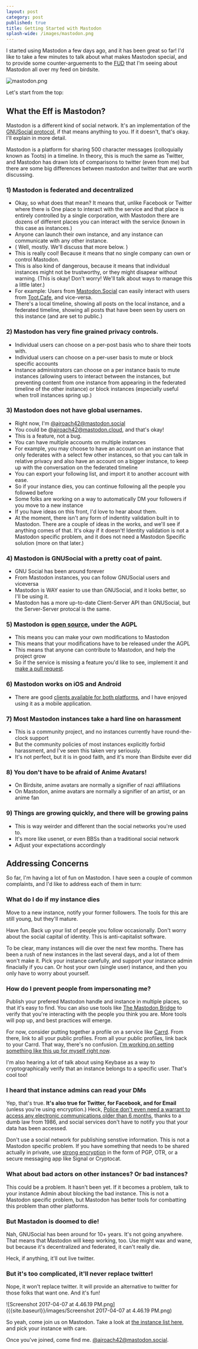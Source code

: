 ```yaml
---
layout: post
category: post
published: true
title: Getting Started with Mastodon
splash-wide: /images/mastodon.png
---
```

I started using Mastodon a few days ago, and it has been great so far! I'd like to take a few minutes to talk about what makes Mastodon special, and to provide some counter-arguements to the [FUD](https://en.wikipedia.org/wiki/Fear,_uncertainty_and_doubt) that I'm seeing about Mastodon all over my feed on birdsite. 

![mastodon.png]({{site.baseurl}}/images/mastodon.png)


Let's start from the top: 

## What the Eff is Mastodon? 

Mastodon is a different kind of social network. It's an implementation of the [GNUSocial protocol](https://www.gnu.org/software/social/), if that means anything to you. If it doesn't, that's okay. I'll explain in more detail. 

Mastodon is a platform for sharing 500 character messages (colloquially known as Toots) in a timeline. In theory, this is much the same as Twitter, and Mastodon has drawn lots of comparisons to twitter (even from me) but there are some big differences between mastodon and twitter that are worth discussing. 

### 1) Mastodon is federated and decentralized
 - Okay, so what does that mean? It means that, unlike Facebook or Twitter where there is One place to interact with the service and that place is entirely controlled by a single corporation, with Mastodon there are dozens of different places you can interact with the service (known in this case as instances.)
 - Anyone can launch their own instance, and any instance can communicate with any other instance. 
  - ( Well, mostly. We'll discuss that more below. )
 - This is really cool! Because it means that no single company can own or control Mastodon. 
 - This is also kind of dangerous, because it means that individual instances might not be trustworthy, or they might disapear without warning. (This is okay! Don't worry! We'll talk about ways to manage this a little later.) 
 - For example: Users from [Mastodon.Social](http://mastodon.social) can easily interact with users from [Toot.Cafe](https://toot.cafe/about/more), and vice-versa. 
 - There's a local timeline, showing all posts on the local instance, and a federated timeline, showing all posts that have been seen by users on this instance (and are set to public.) 

### 2) Mastodon has very fine grained privacy controls.
 - Individual users can choose on a per-post basis who to share their toots with. 
 - Individual users can choose on a per-user basis to mute or block specific accounts 
 - Instance administrators can choose on a per instance basis to mute instances (allowing users to interact between the instances, but preventing content from one instance from appearing in the federated timeline of the other instance) or block instances (especially useful when troll instances spring up.) 

### 3) Mastodon does not have global usernames.
 - Right now, I'm [@ajroach42@mastodon.social](https://mastodon.social/@ajroach42) 
 - You could be @ajroach42@mastodon.cloud, and that's okay! 
 - This is a feature, not a bug.
 - You can have multiple accounts on multiple instances
  - For example, you may choose to have an account on an instance that only federates with a select few other instances, so that you can talk in relative privacy and also have an account on a bigger instance, to keep up with the conversation on the federated timeline 
 - You can export your following list, and import it to another account with ease.
  - So if your instance dies, you can continue following all the people you followed before
  - Some folks are working on a way to automatically DM your followers if you move to a new instance 
  - If you have ideas on this front, I'd love to hear about them.
 - At the moment, there isn't any form of indentity validation built in to Mastodon. There are a couple of ideas in the works, and we'll see if anything comes of that. It's okay if it doesn't! Identity validation is not a Mastodon specific problem, and it does not need a Mastodon Specific solution (more on that later.) 

### 4) Mastodon is GNUSocial with a pretty coat of paint.
 - GNU Social has been around forever
 - From Mastodon instances, you can follow GNUSocial users and viceversa
 - Mastodon is WAY easier to use than GNUSocial, and it looks better, so I'll be using it. 
 - Mastodon has a more up-to-date Client-Server API than GNUSocial, but the Server-Server protocal is the same. 

### 5) Mastodon is [open source](https://github.com/tootsuite/mastodon), under the AGPL
 - This means you can make your own modifications to Mastodon 
 - This means that your modifications have to be released under the AGPL 
 - This means that anyone can contribute to Mastodon, and help the project grow
 - So if the service is missing a feature you'd like to see, implement it and [make a pull request](https://github.com/tootsuite/mastodon). 

### 6) Mastodon works on iOS and Android
 - There are good [clients available for both platforms](https://github.com/tootsuite/mastodon/blob/master/docs/Using-Mastodon/Apps.md), and I have enjoyed using it as a mobile application. 

### 7) Most Mastodon instances take a hard line on harassment
 - This is a community project, and no instances currently have round-the-clock support
 - But the community policies of most instances explicitly forbid harassment, and I've seen this taken very seriously. 
 - It's not perfect, but it is in good faith, and it's more than Birdsite ever did

### 8) You don't have to be afraid of Anime Avatars!
 - On Birdsite, anime avatars are normally a signifier of nazi affiliations 
 - On Mastodon, anime avatars are normally a signifier of an artist, or an anime fan

### 9) Things are growing quickly, and there will be growing pains
 - This is way weirder and different than the social networks you're used to. 
 - It's more like usenet, or even BBSs than a traditional social network 
 - Adjust your expectations accordingly 

## Addressing Concerns 

So far, I'm having a lot of fun on Mastodon. I have seen a couple of common complaints, and I'd like to address each of them in turn: 

### What do I do if my instance dies 

Move to a new instance, notify your former followers. The tools for this are still young, but they'll mature.  

Have fun. Back up your list of people you follow occasionally. Don't worry about the social capital of identity. This is anti-capitalist software. 

To be clear, many instances will die over the next few months. There has been a rush of new instances in the last several days, and a lot of them won't make it. Pick your instance carefully, and support your instance admin finacially if you can. Or host your own (single user) instance, and then you only have to worry about yourself. 


### How do I prevent people from impersonating me? 

Publish your prefered Mastodon handle and instance in multiple places, so that it's easy to find. You can also use tools like [The Mastodon Bridge](https://mastodon-bridge.herokuapp.com/) to verify that you're interacting with the people you think you are. More tools will pop up, and best practices will emerge. 

For now, consider putting together a profile on a service like [Carrd](https://carrd.co/). From there, link to all your public profiles. From all your public profiles, link back to your Carrd. That way, there's no confusion. [I'm working on setting something like this up for myself right now](http://ajroach42.social). 

I'm also hearing a lot of talk about using Keybase as a way to cryptographically verify that an instance belongs to a specific user. That's cool too! 

### I heard that instance admins can read your DMs

Yep, that's true. **It's also true for Twitter, for Facebook, and for Email** (unless you're using encryption.) Heck, [Police don't even need a warrant to access any electronic communications older than 6 months](https://www.propublica.org/special/no-warrant-no-problem-how-the-government-can-still-get-your-digital-data), thanks to a dumb law from 1986, and social services don't have to notify you that your data has been accessed. 

Don't use a social network for publishing senstive information. This is not a Mastodon specific problem. If you have something that needs to be shared actually in private, use [strong encryption](https://www.eff.org/secure-messaging-scorecard) in the form of PGP, OTR, or a secure messaging app like Signal or Cryptocat. 

### What about bad actors on other instances? Or bad instances? 

This could be a problem. It hasn't been yet. If it becomes a problem, talk to your instance Admin about blocking the bad instance. This is not a Mastodon specific problem, but Mastodon has better tools for combatting this problem than other platforms. 

### But Mastadon is doomed to die! 

Nah, GNUSocial has been around for 10+ years. It's not going anywhere. That means that Mastodon will keep working, too. Use might wax and wane, but because it's decentralized and federated, it can't really die.

Heck, if anything, it'll out live twitter. 

### But it's too complicated, it'll never replace twitter! 

Nope, it won't replace twitter. It will provide an alternative to twitter for those folks that want one. And it's fun! 

![Screenshot 2017-04-07 at 4.46.19 PM.png]({{site.baseurl}}/images/Screenshot 2017-04-07 at 4.46.19 PM.png)


So yeah, come join us on Mastodon. Take a look at [the instance list here](https://github.com/tootsuite/mastodon/blob/master/docs/Using-Mastodon/List-of-Mastodon-instances.md), and pick your instance with care. 

Once you've joined, come find me. [@ajroach42@mastodon.social](https://mastodon.social/@ajroach42).
